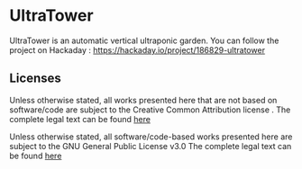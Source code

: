 # UltraTower

UltraTower is an automatic vertical ultraponic garden.
You can follow the project on Hackaday : https://hackaday.io/project/186829-ultratower

## Licenses
Unless otherwise stated, all works presented here that are not based on software/code are subject to the Creative Common Attribution license .
The complete legal text can be found <a href="https://creativecommons.org/licenses/by/4.0/legalcode">here</a>

Unless otherwise stated, all software/code-based works presented here are subject to the GNU General Public License v3.0
The complete legal text can be found <a href="https://www.gnu.org/licenses/gpl-3.0.en.html">here</a> 
